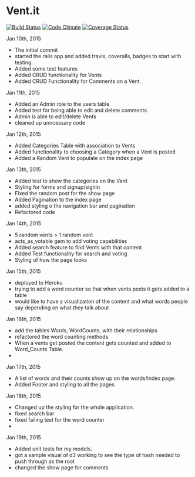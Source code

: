 Vent.it
======

[![Build Status](https://travis-ci.org/chanhpark/vent.it.svg)](https://travis-ci.org/chanhpark/vent.it)
[![Code Climate](https://codeclimate.com/github/chanhpark/vent.it/badges/gpa.svg)](https://codeclimate.com/github/chanhpark/vent.it)
[![Coverage Status](https://coveralls.io/repos/chanhpark/vent.it/badge.png?branch=master)](https://coveralls.io/r/chanhpark/vent.it?branch=master)

Jan 10th, 2015
  - The initial commit 
  - started the rails app and added travis, coveralls, badges to start with testing.
  - Added some test features 
  - Added CRUD functionality for Vents
  - Added CRUD Functionality for Comments on a Vent.

Jan 11th, 2015
  - Added an Admin role to the users table
  - Added test for being able to edit and delete comments
  - Admin is able to edit/delete Vents
  - cleaned up unncessary code

Jan 12th, 2015
  - Added Categories Table with association to Vents
  - Added functionality to choosing a Category when a Vent is posted
  - Added a Random Vent to populate on the index page

Jan 13th, 2015
  - Added test to show the categories on the Vent
  - Styling for forms and signup/signin
  - Fixed the random post for the show page
  - Added Pagination to the index page
  - added styling o the navigation bar and pagination
  - Refactored code

Jan 14th, 2015
  - 5 random vents > 1 random vent
  - acts_as_votable gem to add voting capabilities
  - Added search feature to find Vents with that content
  - Added Test functionality for search and voting
  - Styling of how the page looks

Jan 15th, 2015
  - deployed to Heroku
  - trying to add a word counter so that when vents posts it gets added to a table
  - would like to have a visualization of the content and what words people say 
    depending on what they talk about

Jan 16th, 2015
  - add the tables Words, WordCounts, with their relationships
  - refactored the word counting methods
  - When a vents get posted the content gets counted and added to Word_Counts Table.
  - 
Jan 17th, 2015
  - A list of words and their counts show up on the words/index page.
  - Added Footer and styling to all the pages

Jan 18th, 2015
   - Changed up the styling for the whole application.
   - fixed search bar
   - fixed failing test for the word counter
   - 
Jan 19th, 2015
   - Added unit tests for my models.
   - got a sample visual of d3 working to see the type of hash needed to push through as the root
   - changed the show page for comments


